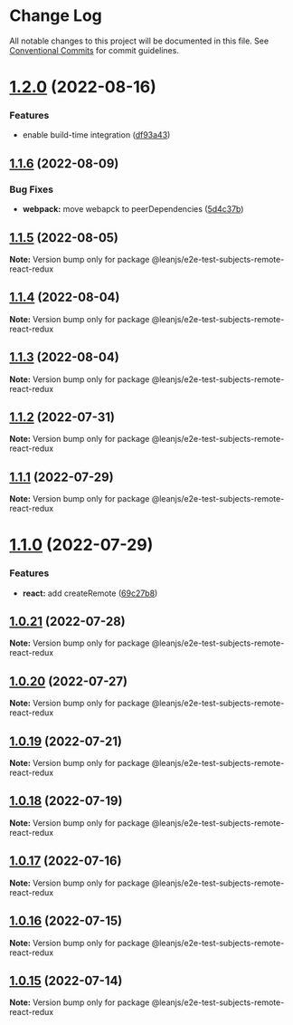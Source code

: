 # Change Log

All notable changes to this project will be documented in this file.
See [Conventional Commits](https://conventionalcommits.org) for commit guidelines.

# [1.2.0](https://github.com/leanjs/leanjs/compare/@leanjs/e2e-test-subjects-remote-react-redux@1.1.6...@leanjs/e2e-test-subjects-remote-react-redux@1.2.0) (2022-08-16)


### Features

* enable build-time integration ([df93a43](https://github.com/leanjs/leanjs/commit/df93a433f869a659ace4fb1388608fdd415071b0))





## [1.1.6](https://github.com/leanjs/leanjs/compare/@leanjs/e2e-test-subjects-remote-react-redux@1.1.5...@leanjs/e2e-test-subjects-remote-react-redux@1.1.6) (2022-08-09)


### Bug Fixes

* **webpack:** move webapck to peerDependencies ([5d4c37b](https://github.com/leanjs/leanjs/commit/5d4c37bde96240a8056c9fb6dfafb9d4f082eb3b))





## [1.1.5](https://github.com/leanjs/leanjs/compare/@leanjs/e2e-test-subjects-remote-react-redux@1.1.4...@leanjs/e2e-test-subjects-remote-react-redux@1.1.5) (2022-08-05)

**Note:** Version bump only for package @leanjs/e2e-test-subjects-remote-react-redux





## [1.1.4](https://github.com/leanjs/leanjs/compare/@leanjs/e2e-test-subjects-remote-react-redux@1.1.3...@leanjs/e2e-test-subjects-remote-react-redux@1.1.4) (2022-08-04)

**Note:** Version bump only for package @leanjs/e2e-test-subjects-remote-react-redux





## [1.1.3](https://github.com/leanjs/leanjs/compare/@leanjs/e2e-test-subjects-remote-react-redux@1.1.2...@leanjs/e2e-test-subjects-remote-react-redux@1.1.3) (2022-08-04)

**Note:** Version bump only for package @leanjs/e2e-test-subjects-remote-react-redux





## [1.1.2](https://github.com/leanjs/leanjs/compare/@leanjs/e2e-test-subjects-remote-react-redux@1.1.1...@leanjs/e2e-test-subjects-remote-react-redux@1.1.2) (2022-07-31)

**Note:** Version bump only for package @leanjs/e2e-test-subjects-remote-react-redux





## [1.1.1](https://github.com/leanjs/leanjs/compare/@leanjs/e2e-test-subjects-remote-react-redux@1.1.0...@leanjs/e2e-test-subjects-remote-react-redux@1.1.1) (2022-07-29)

**Note:** Version bump only for package @leanjs/e2e-test-subjects-remote-react-redux





# [1.1.0](https://github.com/leanjs/leanjs/compare/@leanjs/e2e-test-subjects-remote-react-redux@1.0.21...@leanjs/e2e-test-subjects-remote-react-redux@1.1.0) (2022-07-29)


### Features

* **react:** add createRemote ([69c27b8](https://github.com/leanjs/leanjs/commit/69c27b80d5e4faa7fdb7dbed29c9b315676a46f2))





## [1.0.21](https://github.com/leanjs/leanjs/compare/@leanjs/e2e-test-subjects-remote-react-redux@1.0.20...@leanjs/e2e-test-subjects-remote-react-redux@1.0.21) (2022-07-28)

**Note:** Version bump only for package @leanjs/e2e-test-subjects-remote-react-redux





## [1.0.20](https://github.com/leanjs/leanjs/compare/@leanjs/e2e-test-subjects-remote-react-redux@1.0.19...@leanjs/e2e-test-subjects-remote-react-redux@1.0.20) (2022-07-27)

**Note:** Version bump only for package @leanjs/e2e-test-subjects-remote-react-redux





## [1.0.19](https://github.com/leanjs/leanjs/compare/@leanjs/e2e-test-subjects-remote-react-redux@1.0.18...@leanjs/e2e-test-subjects-remote-react-redux@1.0.19) (2022-07-21)

**Note:** Version bump only for package @leanjs/e2e-test-subjects-remote-react-redux





## [1.0.18](https://github.com/leanjs/leanjs/compare/@leanjs/e2e-test-subjects-remote-react-redux@1.0.17...@leanjs/e2e-test-subjects-remote-react-redux@1.0.18) (2022-07-19)

**Note:** Version bump only for package @leanjs/e2e-test-subjects-remote-react-redux





## [1.0.17](https://github.com/leanjs/leanjs/compare/@leanjs/e2e-test-subjects-remote-react-redux@1.0.16...@leanjs/e2e-test-subjects-remote-react-redux@1.0.17) (2022-07-16)

**Note:** Version bump only for package @leanjs/e2e-test-subjects-remote-react-redux





## [1.0.16](https://github.com/leanjs/leanjs/compare/@leanjs/e2e-test-subjects-remote-react-redux@1.0.15...@leanjs/e2e-test-subjects-remote-react-redux@1.0.16) (2022-07-15)

**Note:** Version bump only for package @leanjs/e2e-test-subjects-remote-react-redux





## [1.0.15](https://github.com/leanjs/leanjs/compare/@leanjs/e2e-test-subjects-remote-react-redux@1.0.14...@leanjs/e2e-test-subjects-remote-react-redux@1.0.15) (2022-07-14)

**Note:** Version bump only for package @leanjs/e2e-test-subjects-remote-react-redux
